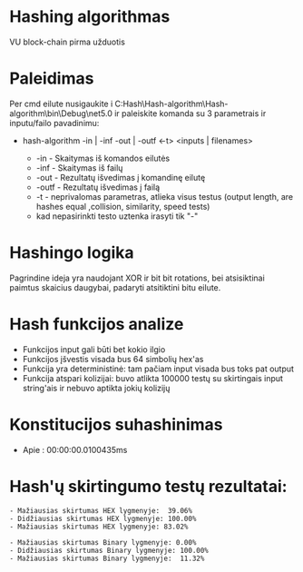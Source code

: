 # Hashing algorithmas

VU block-chain pirma užduotis

# Paleidimas
Per cmd eilute nusigaukite i C:Hash\Hash-algorithm\Hash-algorithm\bin\Debug\net5.0 ir paleiskite komanda su 3 parametrais ir inputu/failo pavadinimu:
 - hash-algorithm -in | -inf -out | -outf <-t> <inputs | filenames>

    - -in - Skaitymas iš komandos eilutės
    - -inf - Skaitymas iš failų
    - -out - Rezultatų išvedimas į komandinę eilutę
    - -outf - Rezultatų išvedimas į failą
    - -t - neprivalomas parametras, atlieka visus testus (output length, are hashes equal ,collision, similarity, speed tests)
     - kad nepasirinkti testo uztenka irasyti tik "-"
    
# Hashingo logika
  Pagrindine ideja yra naudojant XOR ir bit bit rotations, bei atsisiktinai paimtus skaicius daugybai, padaryti atsitiktini bitu eilute.
  
# Hash funkcijos analize
  - Funkcijos input gali būti bet kokio ilgio
  - Funkcijos įšvestis visada bus 64 simbolių hex'as
  - Funkcija yra deterministinė: tam pačiam input visada bus toks pat output
  - Funkcija atspari kolizijai: buvo atlikta 100000 testų su skirtingais input string'ais ir nebuvo aptikta jokių kolizijų
  
 # Konstitucijos suhashinimas 
  - Apie : 00:00:00.0100435ms
  
 # Hash'ų skirtingumo testų rezultatai: 
    - Mažiausias skirtumas HEX lygmenyje:  39.06%
    - Didžiausias skirtumas HEX lygmenyje: 100.00%
    - Mažiausias skirtumas HEX lygmenyje: 83.02%

    - Mažiausias skirtumas Binary lygmenyje: 0.00%
    - Didžiausias skirtumas Binary lygmenyje: 100.00%
    - Mažiausias skirtumas Binary lygmenyje:  11.32%
